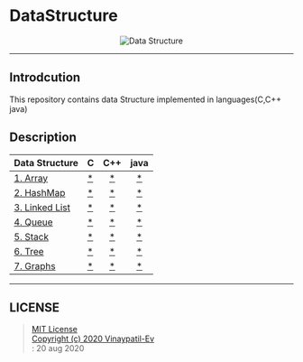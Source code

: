 # DataStructure
<p align="center">
<img src="https://github.com/Vinaypatil-Ev/vinEv_DataStructure/blob/master/Documents/img/data_strucuture1.png" alt="Data Structure">
</p>

----------------------------------------------------------------------------------
## Introdcution
This repository contains data Structure implemented in languages(C,C++ java)</br>

## Description


|Data Structure|C|C++|java|
|----------------------|--|:--:|:--:|
|[1. Array](Array)|[*](Array/C/array.c)|[*](Array/C++/Array.cpp)|[*](Array/Java/Array1D.java)|
|[2. HashMap](HashMap)|[*](HashMap/C/HashMap.c)|[*](HashMap/C++/HashMap.cpp)|[*](HashMap/Java/HashMapImpl.java)|
|[3. Linked List](LinkedList)|[*](LinkedList/C/LinkedList.c)|[*](LinkedList/C++/LinkedList.cpp)|[*](LinkedList/Java/LinkedListImpl.java)|
|[4. Queue](Queue)|[*](Queue/C/Queue.c)|[*](Queue/C++/Queue.cpp)|[*](Queue/Java/QueueImpl.java)|
|[5. Stack](Stack)|[*](Stack/C/Stack.c)|[*](Stack/C++/Stack.cpp)|[*](Stack/Java/StackImpl.java)|
|[6. Tree](Tree)|[*](Tree)|[*](Tree)|[*](Tree/Java/BTreeImpl.java)|
|[7. Graphs](Graphs)|[*](Graphs/C/Graph.c)|[*](Graphs/C++/Graph.cpp)|[*](Graphs/Java/BFSGraph/BFSGraphImpl.java)|



------------------------------------------------------------------------------------

## LICENSE
> [MIT License](LICENSE)</br>[Copyright (c) 2020 Vinaypatil-Ev](LICENSE)</br>: 20 aug 2020